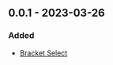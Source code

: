 <!-- https://keepachangelog.com/en/1.0.0/ -->

## 0.0.1 - 2023-03-26

### Added

- [Bracket Select](https://github.com/tjx666/power-edit#bracket-select)
